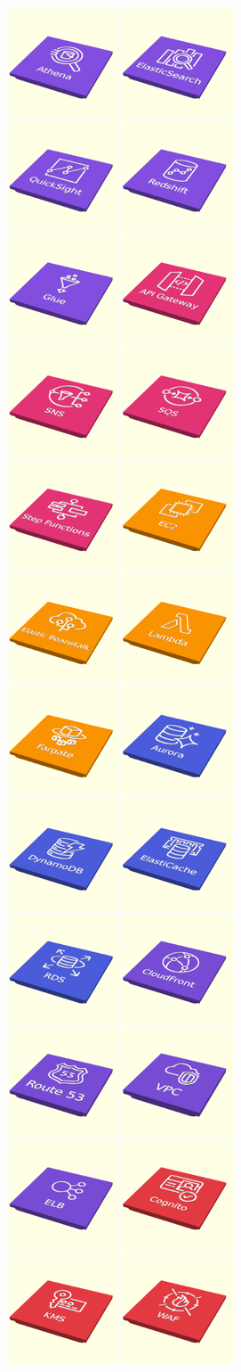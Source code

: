 <img src="images/icons/Arch_Analytics/Arch_Amazon-Athena_64.scad.png" width="200"/>
<img src="images/icons/Arch_Analytics/Arch_Amazon-Elasticsearch-Service_64.scad.png" width="200"/>
<img src="images/icons/Arch_Analytics/Arch_Amazon-QuickSight_64.scad.png" width="200"/>
<img src="images/icons/Arch_Analytics/Arch_Amazon-Redshift_64.scad.png" width="200"/>
<img src="images/icons/Arch_Analytics/Arch_AWS-Glue_64.scad.png" width="200"/>
<img src="images/icons/Arch_App-Integration/Arch_Amazon-API-Gateway_64.scad.png" width="200"/>
<img src="images/icons/Arch_App-Integration/Arch_Amazon-Simple-Notification-Service_64.scad.png" width="200"/>
<img src="images/icons/Arch_App-Integration/Arch_Amazon-Simple-Queue-Service_64.scad.png" width="200"/>
<img src="images/icons/Arch_App-Integration/Arch_AWS-Step-Functions_64.scad.png" width="200"/>
<img src="images/icons/Arch_Compute/Arch_Amazon-EC2_64.scad.png" width="200"/>
<img src="images/icons/Arch_Compute/Arch_AWS-Elastic-Beanstalk_64.scad.png" width="200"/>
<img src="images/icons/Arch_Compute/Arch_AWS-Lambda_64.scad.png" width="200"/>
<img src="images/icons/Arch_Containers/Arch_AWS-Fargate_64.scad.png" width="200"/>
<img src="images/icons/Arch_Database/Arch_Amazon-Aurora_64.scad.png" width="200"/>
<img src="images/icons/Arch_Database/Arch_Amazon-DynamoDB_64.scad.png" width="200"/>
<img src="images/icons/Arch_Database/Arch_Amazon-ElastiCache_64.scad.png" width="200"/>
<img src="images/icons/Arch_Database/Arch_Amazon-RDS_64.scad.png" width="200"/>
<img src="images/icons/Arch_Networking-Content-Delivery/Arch_Amazon-CloudFront_64.scad.png" width="200"/>
<img src="images/icons/Arch_Networking-Content-Delivery/Arch_Amazon-Route-53_64.scad.png" width="200"/>
<img src="images/icons/Arch_Networking-Content-Delivery/Arch_Amazon-Virtual-Private-Cloud_64.scad.png" width="200"/>
<img src="images/icons/Arch_Networking-Content-Delivery/Arch_Elastic-Load-Balancing_64.scad.png" width="200"/>
<img src="images/icons/Arch_Security-Identity-Compliance/Arch_Amazon-Cognito_64.scad.png" width="200"/>
<img src="images/icons/Arch_Security-Identity-Compliance/Arch_AWS-Key-Management-Service_64.scad.png" width="200"/>
<img src="images/icons/Arch_Security-Identity-Compliance/Arch_AWS-WAF_64.scad.png" width="200"/>

